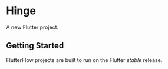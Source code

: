 # Hinge

A new Flutter project.

## Getting Started

FlutterFlow projects are built to run on the Flutter _stable_ release.
